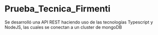 # Prueba_Tecnica_Firmenti
Se desarrolló una API REST haciendo uso de las tecnologías Typescript y NodeJS, las cuales se conectan a un cluster de mongoDB
